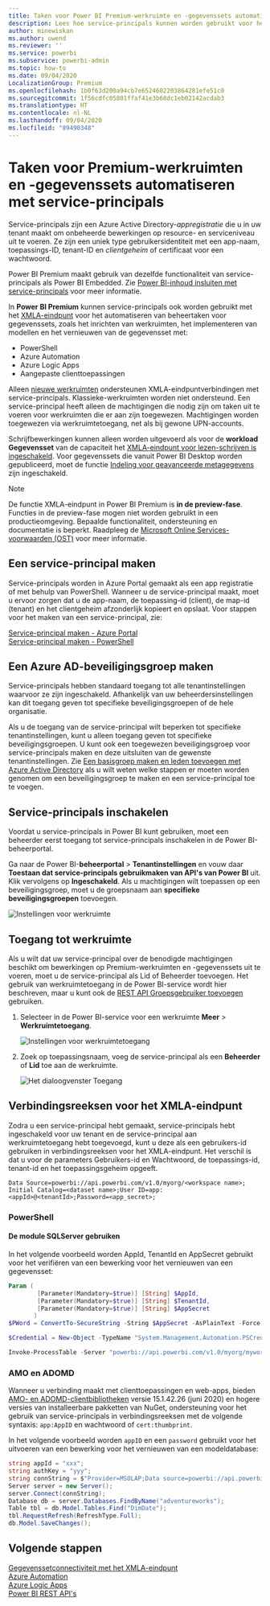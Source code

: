 ```yaml
---
title: Taken voor Power BI Premium-werkruimte en -gegevenssets automatiseren met service-principals | Microsoft Docs
description: Lees hoe service-principals kunnen worden gebruikt voor het automatiseren van beheertaken voor Power BI Premium-werkruimten en -gegevenssets.
author: minewiskan
ms.author: owend
ms.reviewer: ''
ms.service: powerbi
ms.subservice: powerbi-admin
ms.topic: how-to
ms.date: 09/04/2020
LocalizationGroup: Premium
ms.openlocfilehash: 1b0f63d200a94cb7e6524602203864281efe51c0
ms.sourcegitcommit: 1f56cdfc05801ffaf41e3b68dc1eb02142acdab3
ms.translationtype: HT
ms.contentlocale: nl-NL
ms.lasthandoff: 09/04/2020
ms.locfileid: "89490348"
---
```

# <a name="automate-premium-workspace-and-dataset-tasks-with-service-principals"></a>Taken voor Premium-werkruimten en -gegevenssets automatiseren met service-principals

Service-principals zijn een Azure Active Directory-*appregistratie* die u in uw tenant maakt om onbeheerde bewerkingen op resource- en serviceniveau uit te voeren. Ze zijn een uniek type gebruikersidentiteit met een app-naam, toepassings-ID, tenant-ID en *clientgeheim* of certificaat voor een wachtwoord.

Power BI Premium maakt gebruik van dezelfde functionaliteit van service-principals als Power BI Embedded. Zie [Power BI-inhoud insluiten met service-principals](../developer/embedded/embed-service-principal.md) voor meer informatie.

In **Power BI Premium** kunnen service-principals ook worden gebruikt met het [XMLA-eindpunt](service-premium-connect-tools.md) voor het automatiseren van beheertaken voor gegevenssets, zoals het inrichten van werkruimten, het implementeren van modellen en het vernieuwen van de gegevensset met:

- PowerShell
- Azure Automation
- Azure Logic Apps
- Aangepaste clienttoepassingen

Alleen [nieuwe werkruimten](../collaborate-share/service-new-workspaces.md) ondersteunen XMLA-eindpuntverbindingen met service-principals. Klassieke-werkruimten worden niet ondersteund. Een service-principal heeft alleen de machtigingen die nodig zijn om taken uit te voeren voor werkruimten die er aan zijn toegewezen. Machtigingen worden toegewezen via werkruimtetoegang, net als bij gewone UPN-accounts.

Schrijfbewerkingen kunnen alleen worden uitgevoerd als voor de **workload Gegevensset** van de capaciteit het [XMLA-eindpunt voor lezen-schrijven is ingeschakeld](service-premium-connect-tools.md#enable-xmla-read-write). Voor gegevenssets die vanuit Power BI Desktop worden gepubliceerd, moet de functie [Indeling voor geavanceerde metagegevens](../connect-data/desktop-enhanced-dataset-metadata.md) zijn ingeschakeld.

> [!NOTE]
> De functie XMLA-eindpunt in Power BI Premium is **in de preview-fase**. Functies in de preview-fase mogen niet worden gebruikt in een productieomgeving. Bepaalde functionaliteit, ondersteuning en documentatie is beperkt.  Raadpleeg de [Microsoft Online Services-voorwaarden (OST)](https://www.microsoft.com/licensing/product-licensing/products?rtc=1) voor meer informatie.

## <a name="create-a-service-principal"></a>Een service-principal maken

Service-principals worden in Azure Portal gemaakt als een app registratie of met behulp van PowerShell. Wanneer u de service-principal maakt, moet u ervoor zorgen dat u de app-naam, de toepassing-id (client), de map-id (tenant) en het clientgeheim afzonderlijk kopieert en opslaat. Voor stappen voor het maken van een service-principal, zie:

[Service-principal maken - Azure Portal](https://docs.microsoft.com/azure/active-directory/develop/howto-create-service-principal-portal)   
[Service-principal maken - PowerShell](https://docs.microsoft.com/azure/active-directory/develop/howto-authenticate-service-principal-powershell)

## <a name="create-an-azure-ad-security-group"></a>Een Azure AD-beveiligingsgroep maken

Service-principals hebben standaard toegang tot alle tenantinstellingen waarvoor ze zijn ingeschakeld. Afhankelijk van uw beheerdersinstellingen kan dit toegang geven tot specifieke beveiligingsgroepen of de hele organisatie.

Als u de toegang van de service-principal wilt beperken tot specifieke tenantinstellingen, kunt u alleen toegang geven tot specifieke beveiligingsgroepen. U kunt ook een toegewezen beveiligingsgroep voor service-principals maken en deze uitsluiten van de gewenste tenantinstellingen. Zie [Een basisgroep maken en leden toevoegen met Azure Active Directory](https://docs.microsoft.com/azure/active-directory/fundamentals/active-directory-groups-create-azure-portal) als u wilt weten welke stappen er moeten worden genomen om een beveiligingsgroep te maken en een service-principal toe te voegen.

## <a name="enable-service-principals"></a>Service-principals inschakelen

Voordat u service-principals in Power BI kunt gebruiken, moet een beheerder eerst toegang tot service-principals inschakelen in de Power BI-beheerportal.

Ga naar de Power BI-**beheerportal** > **Tenantinstellingen** en vouw daar **Toestaan dat service-principals gebruikmaken van API's van Power BI** uit. Klik vervolgens op **Ingeschakeld**. Als u machtigingen wilt toepassen op een beveiligingsgroep, moet u de groepsnaam aan **specifieke beveiligingsgroepen** toevoegen.

![Instellingen voor werkruimte](media/service-premium-service-principal/admin-portal.png)

## <a name="workspace-access"></a>Toegang tot werkruimte

Als u wilt dat uw service-principal over de benodigde machtigingen beschikt om bewerkingen op Premium-werkruimten en -gegevenssets uit te voeren, moet u de service-principal als Lid of Beheerder toevoegen. Het gebruik van werkruimtetoegang in de Power BI-service wordt hier beschreven, maar u kunt ook de [REST API Groepsgebruiker toevoegen](https://docs.microsoft.com/rest/api/power-bi/groups/addgroupuser) gebruiken.

1. Selecteer in de Power BI-service voor een werkruimte **Meer** > **Werkruimtetoegang**.

    ![Instellingen voor werkruimtetoegang](media/service-premium-service-principal/workspace-access.png)

2. Zoek op toepassingsnaam, voeg de service-principal als een **Beheerder** of **Lid** toe aan de werkruimte.

    ![Het dialoogvenster Toegang](media/service-premium-service-principal/add-service-principal-in-the-UI.png)

## <a name="connection-strings-for-the-xmla-endpoint"></a>Verbindingsreeksen voor het XMLA-eindpunt

Zodra u een service-principal hebt gemaakt, service-principals hebt ingeschakeld voor uw tenant en de service-principal aan werkruimtetoegang hebt toegevoegd, kunt u deze als een gebruikers-id gebruiken in verbindingsreeksen voor het XMLA-eindpunt. Het verschil is dat u voor de parameters Gebruikers-id en Wachtwoord, de toepassings-id, tenant-id en het toepassingsgeheim opgeeft.

`Data Source=powerbi://api.powerbi.com/v1.0/myorg/<workspace name>; Initial Catalog=<dataset name>;User ID=app:<appId>@<tenantId>;Password=<app_secret>;`

### <a name="powershell"></a>PowerShell

#### <a name="using-sqlserver-module"></a>De module SQLServer gebruiken

In het volgende voorbeeld worden AppId, TenantId en AppSecret gebruikt voor het verifiëren van een bewerking voor het vernieuwen van een gegevensset:

```powershell
Param (
        [Parameter(Mandatory=$true)] [String] $AppId,
        [Parameter(Mandatory=$true)] [String] $TenantId,
        [Parameter(Mandatory=$true)] [String] $AppSecret
       )
$PWord = ConvertTo-SecureString -String $AppSecret -AsPlainText -Force

$Credential = New-Object -TypeName "System.Management.Automation.PSCredential" -ArgumentList $AppId, $PWord

Invoke-ProcessTable -Server "powerbi://api.powerbi.com/v1.0/myorg/myworkspace" -TableName "mytable" -DatabaseName "mydataset" -RefreshType "Full" -ServicePrincipal -ApplicationId $AppId -TenantId $TenantId -Credential $Credential
```

### <a name="amo-and-adomd"></a>AMO en ADOMD

Wanneer u verbinding maakt met clienttoepassingen en web-apps, bieden [AMO- en ADOMD-clientbibliotheken](https://docs.microsoft.com/azure/analysis-services/analysis-services-data-providers) versie 15.1.42.26 (juni 2020) en hogere versies van installeerbare pakketten van NuGet, ondersteuning voor het gebruik van service-principals in verbindingsreeksen met de volgende syntaxis: `app:AppID` en wachtwoord of `cert:thumbprint`.

In het volgende voorbeeld worden `appID` en een `password` gebruikt voor het uitvoeren van een bewerking voor het vernieuwen van een modeldatabase:

```csharp
string appId = "xxx";
string authKey = "yyy";
string connString = $"Provider=MSOLAP;Data source=powerbi://api.powerbi.com/v1.0/<tenant>/<workspacename>;Initial catalog=<datasetname>;User ID=app:{appId};Password={authKey};";
Server server = new Server();
server.Connect(connString);
Database db = server.Databases.FindByName("adventureworks");
Table tbl = db.Model.Tables.Find("DimDate");
tbl.RequestRefresh(RefreshType.Full);
db.Model.SaveChanges();
```

## <a name="next-steps"></a>Volgende stappen

[Gegevenssetconnectiviteit met het XMLA-eindpunt](service-premium-connect-tools.md)  
[Azure Automation](https://docs.microsoft.com/azure/automation)  
[Azure Logic Apps](https://docs.microsoft.com/azure/logic-apps/)  
[Power BI REST API's](https://docs.microsoft.com/rest/api/power-bi/)
